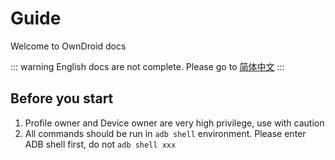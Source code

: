 # Guide

Welcome to OwnDroid docs

::: warning
English docs are not complete. Please go to [简体中文](zh_CN/start)
:::

## Before you start

1. Profile owner and Device owner are very high privilege, use with caution
2. All commands should be run in `adb shell` environment. Please enter ADB shell first, do not `adb shell xxx`
